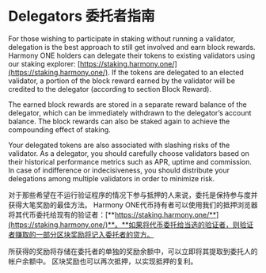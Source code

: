 # Delegators 委托者指南

For those wishing to participate in staking without running a validator, delegation is the best approach to still get involved and earn block rewards. Harmony ONE holders can delegate their tokens to existing validators using our staking explorer: [https://staking.harmony.one/](https://staking.harmony.one/). If the tokens are delegated to an elected validator, a portion of the block reward earned by the validator will be credited to the delegator \(according to section Block Reward\).

The earned block rewards are stored in a separate reward balance of the delegator, which can be immediately withdrawn to the delegator’s account balance. The block rewards can also be staked again to achieve the compounding effect of staking.

Your delegated tokens are also associated with slashing risks of the validator. As a delegator, you should carefully choose validators based on their historical performance metrics such as APR, uptime and commission. In case of indifference or indecisiveness, you should distribute your delegations among multiple validators in order to minimize risk.

对于那些希望在不运行验证程序的情况下参与抵押的人来说，委托是保持参与度并获得大笔奖励的最佳方法。 Harmony ONE代币持有者可以使用我们的抵押浏览器将其代币委托给现有的验证者：[**https://staking.harmony.one/**](https://staking.harmony.one/)**。**如果将代币委托给当选的验证者，则验证者赚取的一部分区块奖励将记入委托者的贷方。

所获得的奖励将存储在委托者的单独的奖励余额中，可以立即将其提取到委托人的帐户余额中。 区块奖励也可以再次抵押，以实现抵押的复利。

